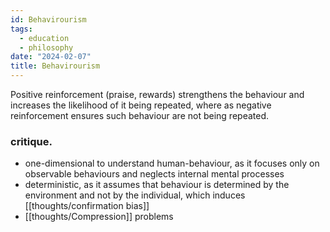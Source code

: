 ```yaml
---
id: Behavirourism
tags:
  - education
  - philosophy
date: "2024-02-07"
title: Behavirourism
---
```


Positive reinforcement (praise, rewards) strengthens the behaviour and increases the likelihood of it being repeated, where as negative reinforcement ensures such behaviour are not being repeated.

### critique.

- one-dimensional to understand human-behaviour, as it focuses only on observable behaviours and neglects internal mental processes
- deterministic, as it assumes that behaviour is determined by the environment and not by the individual, which induces [[thoughts/confirmation bias]]
- [[thoughts/Compression]] problems


